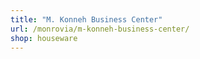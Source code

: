 ```yaml
---
title: "M. Konneh Business Center"
url: /monrovia/m-konneh-business-center/
shop: houseware
---
```

